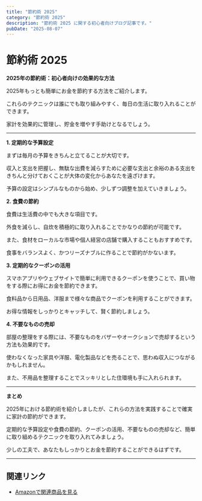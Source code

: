 ```yaml
---
title: "節約術 2025"
category: "節約術 2025"
description: "節約術 2025 に関する初心者向けブログ記事です。"
pubDate: "2025-08-07"
---
```


# 節約術 2025

**2025年の節約術：初心者向けの効果的な方法**

2025年もっとも簡単にお金を節約する方法をご紹介します。

これらのテクニックは誰にでも取り組みやすく、毎日の生活に取り入れることができます。

家計を効果的に管理し、貯金を増やす手助けとなるでしょう。



---

**1. 定期的な予算設定**

まずは毎月の予算をきちんと立てることが大切です。

収入と支出を把握し、無駄な出費を減らすために必要な支出と余裕のある支出をきちんと分けておくことが大体の変化からあなたを遠ざけます。

予算の設定はシンプルなものから始め、少しずつ調整を加えていきましょう。



**2. 食費の節約**

食費は生活費の中でも大きな項目です。

外食を減らし、自炊を積極的に取り入れることでかなりの節約が可能です。

また、食材をローカルな市場や個人経営の店舗で購入することもおすすめです。

食事をバランスよく、かつリーズナブルに作ることで節約がかないます。



**3. 定期的なクーポンの活用**

スマホアプリやウェブサイトで簡単に利用できるクーポンを使うことで、買い物をする際にお得にお金を節約できます。

食料品から日用品、洋服まで様々な商品でクーポンを利用することができます。

お得な情報をしっかりとキャッチして、賢く節約しましょう。



**4. 不要なものの売却**

部屋の整理をする際には、不要なものをバザーやオークションで売却するという方法も効果的です。

使わなくなった家具や洋服、電化製品などを売ることで、思わぬ収入につながるかもしれません。

また、不用品を整理することでスッキリとした住環境も手に入れられます。



---

**まとめ**

2025年における節約術を紹介しましたが、これらの方法を実践することで確実に家計の節約ができます。

定期的な予算設定や食費の節約、クーポンの活用、不要なものの売却など、簡単に取り組めるテクニックを取り入れてみましょう。

少しの工夫で、あなたもしっかりとお金を節約することができるはずです。



---

## 関連リンク

- [Amazonで関連商品を見る](https://www.amazon.co.jp/s?k=%E7%AF%80%E7%B4%84%E8%A1%93+2025&tag=autowritehubai-22)
